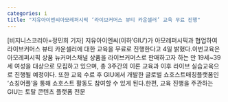 ```yaml
---
categories: i
title: "지유아이엔씨아모레퍼시픽 ‘라이브커머스 뷰티 카운셀러’ 교육 무료 진행"
---
```

[비지니스코리아=정민희 기자] 지유아이엔씨(이하’GIU’)가 아모레퍼시픽과 협업하여 라이브커머스 뷰티 카운셀러에 대한 교육을 무료로 진행한다고 4일 밝혔다.이번교육은 아모레퍼시픽 상품 뉴커머스채널 상품을 라이브커머스로 판매하고자 하는 만 19세~39세 여성을 대상으로 모집하고 있으며, 총 3주간의 이론 교육과 이후 라이브 실습교육으로 진행될 예정이다. 또한 교육 수료 후 GIU에서 개발한 글로벌 쇼호스트매칭플랫폼인 ‘쇼칭어플’을 통해 쇼호스트 활동도 참여할 수 있게 된다.한편, 교육 진행을 주관하는 GIU는 토탈 콘텐츠 플랫폼 전문